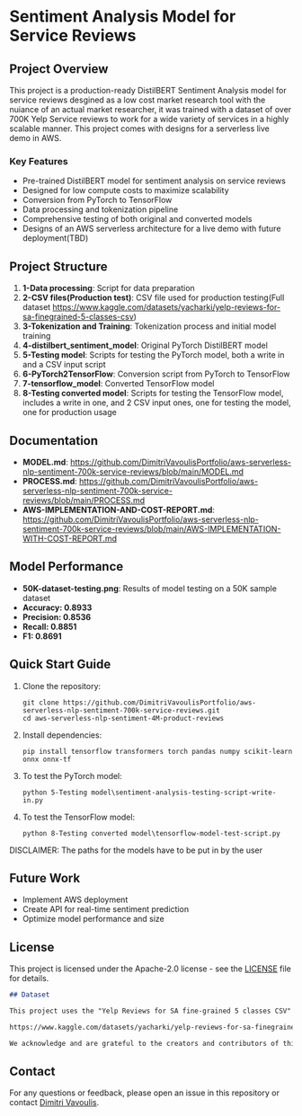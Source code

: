 # Sentiment Analysis Model for Service Reviews

## Project Overview

This project is a production-ready DistilBERT Sentiment Analysis model for service reviews desgined as a low cost market research tool with the nuiance of an actual market researcher, it was trained with a dataset of over 700K Yelp Service reviews to work for a wide variety of services in a highly scalable manner. This project comes with designs for a serverless live demo in AWS. 

### Key Features

- Pre-trained DistilBERT model for sentiment analysis on service reviews
- Designed for low compute costs to maximize scalability
- Conversion from PyTorch to TensorFlow
- Data processing and tokenization pipeline
- Comprehensive testing of both original and converted models
- Designs of an AWS serverless architecture for a live demo with future deployment(TBD)

## Project Structure

1. **1-Data processing**: Script for data preparation
2. **2-CSV files(Production test)**: CSV file used for production testing(Full dataset https://www.kaggle.com/datasets/yacharki/yelp-reviews-for-sa-finegrained-5-classes-csv)
3. **3-Tokenization and Training**: Tokenization process and initial model training
4. **4-distilbert_sentiment_model**: Original PyTorch DistilBERT model
5. **5-Testing model**: Scripts for testing the PyTorch model, both a write in and a CSV input script 
6. **6-PyTorch2TensorFlow**: Conversion script from PyTorch to TensorFlow
7. **7-tensorflow_model**: Converted TensorFlow model
8. **8-Testing converted model**: Scripts for testing the TensorFlow model, includes a write in one, and 2 CSV input ones, one for testing the model, one for production usage

## Documentation

- **MODEL.md**: https://github.com/DimitriVavoulisPortfolio/aws-serverless-nlp-sentiment-700k-service-reviews/blob/main/MODEL.md
- **PROCESS.md**: https://github.com/DimitriVavoulisPortfolio/aws-serverless-nlp-sentiment-700k-service-reviews/blob/main/PROCESS.md
- **AWS-IMPLEMENTATION-AND-COST-REPORT.md**: https://github.com/DimitriVavoulisPortfolio/aws-serverless-nlp-sentiment-700k-service-reviews/blob/main/AWS-IMPLEMENTATION-WITH-COST-REPORT.md

## Model Performance

- **50K-dataset-testing.png**: Results of model testing on a 50K sample dataset
- **Accuracy: 0.8933**
- **Precision: 0.8536**
- **Recall: 0.8851**
- **F1: 0.8691**
 
## Quick Start Guide

1. Clone the repository:
   ```
   git clone https://github.com/DimitriVavoulisPortfolio/aws-serverless-nlp-sentiment-700k-service-reviews.git
   cd aws-serverless-nlp-sentiment-4M-product-reviews
   ```

2. Install dependencies:
   ```
   pip install tensorflow transformers torch pandas numpy scikit-learn onnx onnx-tf 
   ```

3. To test the PyTorch model:
   ```
   python 5-Testing model\sentiment-analysis-testing-script-write-in.py
   ```

4. To test the TensorFlow model:
   ```
   python 8-Testing converted model\tensorflow-model-test-script.py
   ```
DISCLAIMER: The paths for the models have to be put in by the user 

## Future Work

- Implement AWS deployment
- Create API for real-time sentiment prediction
- Optimize model performance and size 

## License

This project is licensed under the Apache-2.0 license - see the [LICENSE](LICENSE) file for details.

```markdown
## Dataset

This project uses the "Yelp Reviews for SA fine-grained 5 classes CSV" dataset, which is licensed under the Apache License 2.0. The dataset can be obtained from:

https://www.kaggle.com/datasets/yacharki/yelp-reviews-for-sa-finegrained-5-classes-csv

We acknowledge and are grateful to the creators and contributors of this dataset for making it available for use.
```

## Contact

For any questions or feedback, please open an issue in this repository or contact [Dimitri Vavoulis](mailto:dimitrivavoulis3@gmail.com).
